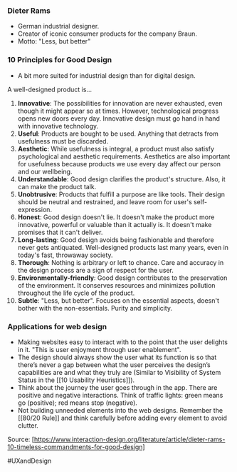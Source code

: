 ### Dieter Rams
- German industrial designer.
- Creator of iconic consumer products for the company Braun.
- Motto: "Less, but better"


### 10 Principles for Good Design
- A bit more suited for industrial design than for digital design.

A well-designed product is...
1. **Innovative**: The possibilities for innovation are never exhausted, even though it might appear so at times. However, technological progress opens new doors every day. Innovative design must go hand in hand with innovative technology.
2. **Useful**: Products are bought to be used. Anything that detracts from usefulness must be discarded.
3. **Aesthetic**: While usefulness is integral, a product must also satisfy psychological and aesthetic requirements. Aesthetics are also important for usefulness because products we use every day affect our person and our wellbeing. 
4. **Understandable**: Good design clarifies the product's structure. Also, it can make the product talk.
5. **Unobtrusive**: Products that fulfill a purpose are like tools. Their design should be neutral and restrained, and leave room for user's self-expression.
6. **Honest**: Good design doesn't lie. It doesn't make the product more innovative, powerful or valuable than it actually is. It doesn't make promises that it can't deliver.
7.  **Long-lasting**: Good design avoids being fashionable and therefore never gets antiquated. Well-designed products last many years, even in today's fast, throwaway society.
8. **Thorough**: Nothing is arbitrary or left to chance. Care and accuracy in the design process are a sign of respect for the user.
9. **Environmentally-friendly**: Good design contributes to the preservation of the environment. It conserves resources and minimizes pollution throughout the life cycle of the product.
10. **Subtle**: "Less, but better". Focuses on the essential aspects, doesn't bother with the non-essentials. Purity and simplicity.


### Applications for web design
- Making websites easy to interact with to the point that the user delights in it. "This is user enjoyment through user enablement".
- The design should always show the user what its function is so that there’s never a gap between what the user perceives the design’s capabilities are and what they truly are (Similar to Visibility of System Status in the [[10 Usability Heuristics]]).
- Think about the journey the user goes through in the app. There are positive and negative interactions. Think of traffic lights: green means go (positive); red means stop (negative).
- Not building unneeded elements into the web designs. Remember the [[80/20 Rule]] and think carefully before adding every element to avoid clutter.


Source: [https://www.interaction-design.org/literature/article/dieter-rams-10-timeless-commandments-for-good-design]

#UXandDesign